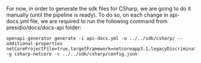 For now, in order to generate the sdk files for CSharp, we are going to do it manually (until the pipeline is ready).
To do so, on each change in api-docs.yml file, we are required to run the following command from presidio/docs/docs-api folder:
```
openapi-generator generate -i api-docs.yml -o ../../sdk/csharp/ --additional-properties netCoreProjectFile=true,targetFramework=netcoreapp3.1,legacyDiscriminatorBehavior=false -g csharp-netcore -c ../../sdk/csharp/config.json
```

